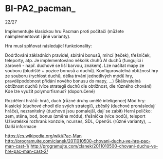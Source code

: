 # BI-PA2_pacman_

22/27

Implementujte klasickou hru Pacman proti počítači (můžete naimplementovat i jiné varianty).

Hra musí splňovat následující funkcionality:

Dodržování základních pravidel, sbírání bonusů, míncí (teček), třešniček, teleporty, atp.
Je implementováno několik druhů AI duchů (fungující i zároveň - např. duchové se liší barvou, znakem).
Lze načítat mapy ze souboru (bludiště + pozice bonusů a duchů).
Konfigurovatelná obtížnost hry ze souboru (rychlost duchů, délka trvání jednotlivých módů hry, pravděpodobnost přidání nového bonusu do mapy, ...)
Škálovatelná obtížnost duchů (více strategií duchů dle obtížnost, dle různého chování)
Kde lze využít polymorfismus? (doporučené)

Rozdělení hráčů: hráč, duch (různé druhy umělé inteligence)
Mód hry: klasický (duchové chodí dle svých strategií), zběsilý (duchové pronásledují hráče), nezranitelný (duchové jsou pomalejší, dají se zabít)
Herní políčko: zem, stěna, bod, bonus (změna módu), třešnička (více bodů), teleport
Uživatelské rozhraní: konzole, ncurses, SDL, OpenGL (různé varianty), ...
Další informace

https://cs.wikipedia.org/wiki/Pac-Man
http://programujte.com/clanek/2011010500-chovani-duchu-ve-hre-pac-man-cast-1/
http://programujte.com/clanek/2011010500-chovani-duchu-ve-hre-pac-man-cast-2/
